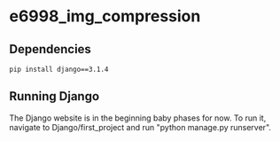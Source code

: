 # e6998_img_compression

## Dependencies 

```
pip install django==3.1.4
```

## Running Django

The Django website is in the beginning baby phases for now. To run it, navigate to Django/first_project and run "python manage.py runserver".
